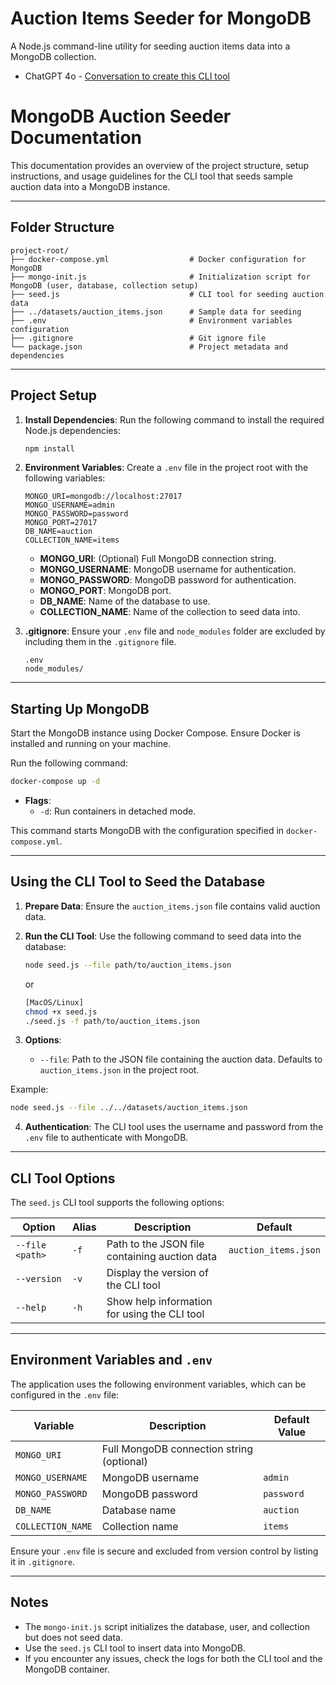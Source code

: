 # Auction Items Seeder for MongoDB

A Node.js command-line utility for seeding auction items data into a MongoDB collection.

- ChatGPT 4o - [Conversation to create this CLI tool](https://chatgpt.com/share/675cc88b-c900-800d-89c7-2b853101666a)

# MongoDB Auction Seeder Documentation

This documentation provides an overview of the project structure, setup instructions, and usage guidelines for the CLI tool that seeds sample auction data into a MongoDB instance.

---

## Folder Structure

```
project-root/
├── docker-compose.yml                  # Docker configuration for MongoDB
├── mongo-init.js                       # Initialization script for MongoDB (user, database, collection setup)
├── seed.js                             # CLI tool for seeding auction data
├── ../datasets/auction_items.json      # Sample data for seeding
├── .env                                # Environment variables configuration
├── .gitignore                          # Git ignore file
└── package.json                        # Project metadata and dependencies
```

---

## Project Setup

1. **Install Dependencies**:
   Run the following command to install the required Node.js dependencies:

   ```bash
   npm install
   ```

2. **Environment Variables**:
   Create a `.env` file in the project root with the following variables:

   ```plaintext
   MONGO_URI=mongodb://localhost:27017
   MONGO_USERNAME=admin
   MONGO_PASSWORD=password
   MONGO_PORT=27017
   DB_NAME=auction
   COLLECTION_NAME=items
   ```

   - **MONGO_URI**: (Optional) Full MongoDB connection string.
   - **MONGO_USERNAME**: MongoDB username for authentication.
   - **MONGO_PASSWORD**: MongoDB password for authentication.
   - **MONGO_PORT**: MongoDB port.
   - **DB_NAME**: Name of the database to use.
   - **COLLECTION_NAME**: Name of the collection to seed data into.

3. **.gitignore**:
   Ensure your `.env` file and `node_modules` folder are excluded by including them in the `.gitignore` file.

   ```plaintext
   .env
   node_modules/
   ```

---

## Starting Up MongoDB

Start the MongoDB instance using Docker Compose. Ensure Docker is installed and running on your machine.

Run the following command:

```bash
docker-compose up -d
```

- **Flags**:
  - `-d`: Run containers in detached mode.

This command starts MongoDB with the configuration specified in `docker-compose.yml`.

---

## Using the CLI Tool to Seed the Database

1. **Prepare Data**:
   Ensure the `auction_items.json` file contains valid auction data.

2. **Run the CLI Tool**:
   Use the following command to seed data into the database:

   ```bash
   node seed.js --file path/to/auction_items.json
   ```
   or

   ```bash
   [MacOS/Linux]
   chmod +x seed.js
   ./seed.js -f path/to/auction_items.json

   ```

3. **Options**:
   - `--file`: Path to the JSON file containing the auction data. Defaults to `auction_items.json` in the project root.

Example:

```bash
node seed.js --file ../../datasets/auction_items.json
```

4. **Authentication**:
   The CLI tool uses the username and password from the `.env` file to authenticate with MongoDB.

---

## CLI Tool Options

The `seed.js` CLI tool supports the following options:

| Option              | Alias | Description                                           | Default               |
|---------------------|-------|-------------------------------------------------------|-----------------------|
| `--file <path>`     | `-f`  | Path to the JSON file containing auction data         | `auction_items.json`  |
| `--version`         | `-v`  | Display the version of the CLI tool                   |                       |
| `--help`            | `-h`  | Show help information for using the CLI tool          |                       |

---

## Environment Variables and `.env`

The application uses the following environment variables, which can be configured in the `.env` file:

| Variable          | Description                                     | Default Value |
|-------------------|-------------------------------------------------|---------------|
| `MONGO_URI`       | Full MongoDB connection string (optional)       |               |
| `MONGO_USERNAME`  | MongoDB username                                | `admin`       |
| `MONGO_PASSWORD`  | MongoDB password                                | `password`    |
| `DB_NAME`         | Database name                                   | `auction`     |
| `COLLECTION_NAME` | Collection name                                 | `items`       |

Ensure your `.env` file is secure and excluded from version control by listing it in `.gitignore`.

---

## Notes

- The `mongo-init.js` script initializes the database, user, and collection but does not seed data.
- Use the `seed.js` CLI tool to insert data into MongoDB.
- If you encounter any issues, check the logs for both the CLI tool and the MongoDB container.
